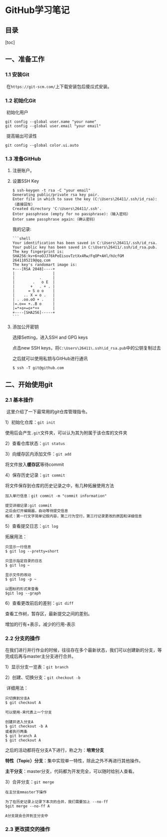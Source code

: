# GitHub学习笔记

## 目录

[toc]

## 一、准备工作

### 1.1 安装Git

​	在`https://git-scm.com/`上下载安装包后傻瓜式安装。

### 1.2 初始化Git

​	初始化用户

```shell
git config --global user.name "your name"
git config --global user.email "your email"
```

​	提高输出可读性

```shell
git config --global color.ui.auto
```

### 1.3 准备GitHub

 1. 注册账户。

 2. 设置SSH Key

    ```shell
    $ ssh-keygen -t rsa -C "your email"
    Generating public/private rsa key pair.
    Enter file in which to save the key (C:\Users\26411/.ssh/id_rsa):（直接回车）
    Created directory 'C:\Users\26411/.ssh'.
    Enter passphrase (empty for no passphrase):（输入密码）
    Enter same passphrase again:（确认密码）
    ```
    
    我的记录:
    
        ```shell
        Your identification has been saved in C:\Users\26411/.ssh/id_rsa.
        Your public key has been saved in C:\Users\26411/.ssh/id_rsa.pub.
        The key fingerprint is:
        SHA256:kv+6+oOJJ76kPeEisovTztXx4Rw/FqOP+AHl/hUcfGM 2641105219@qq.com
        The key's randomart image is:
        +---[RSA 2048]----+
        |                 |
        |           .     |
        |        .   o E  |
        |       +   . + . |
        |      = S o o    |
        |    .. X = o .   |
        | . .oo.oO + .    |
        |=.o== +..B o     |
        |=*+o+=o+*++      |
        +----[SHA256]-----+
        ```
    
3. 添加公开密钥

   选择Setting，进入SSH and GPG keys

   点击new SSH keys，将`C:\Users\26411\.ssh\id_rsa.pub`中的公钥复制过去
   
   之后就可以使用私钥与GitHub进行通讯
   
   ```shell
   $ ssh -T git@github.com
   ```

## 二、开始使用git

### 2.1 基本操作

​		这里介绍了一下最常用的git仓库管理指令。

1）初始化仓库：`git init`

使用后会产生`.git`文件夹，可以认为其为附属于该仓库的文件夹

2）查看仓库状态：`git status`

3）向缓存区内添加文件：`git add`

将文件放入**缓存区**等待commit

4）保存历史记录：`git commit`

将文件保存到仓库的历史记录之中，有几种拓展使用方法

```shell
加入单行信息：git commit -m "commit information"

提交详细记录:git commit
之后会打开编辑器，自动等待提交信息
格式：第一行文字简单记叙内容，第二行为空行，第三行记录更改的原因和详细信息
```

5）查看提交日志：`git log`

拓展用法：

```shell
只显示一行信息
$ git log --pretty=short

只显示指定目录的日志
$ git log ~

显示文件的改动
$ git log -p ~

以图标的形式来查看
$git log --graph
```

6）查看更改前后的差别：`git diff`

查看工作树，暂存区，最新提交之间的差别。

增加的行有+表示，减少的行用-表示

### 2.2 分支的操作

​		在我们进行并行作业的时候，往往存在多个最新状态，我们可以创建新的分支，等完成后再与master主分支进行合并。

1）显示分支一览表：`git branch`

2）创建、切换分支：`git checkout -b`

​	详细用法：

```shell
只切换到分支A
$ git checkout A

可以使用-来代表上一个分支

创建并进入分支A
$ git checkout -b A
或者执行两条
$ git branch A
$ git checkout A
```

之后的活动都将在分支A下进行，称之为：**培育分支**

​	**特性（Topic）分支**：集中实现单一特性，除此之外不再进行其他操作。

​	**主干分支**：master分支，代码都为开发完全，可以随时给别人查看。

3）合并分支：`git merge`

```shell
在主分支mmaster下操作

为了在历史记录上记录下本次的合并，我们需要加上 --no-ff
$git merge --no-ff A

A分支就会合并到主分支中
```

### 2.3 更改提交的操作

